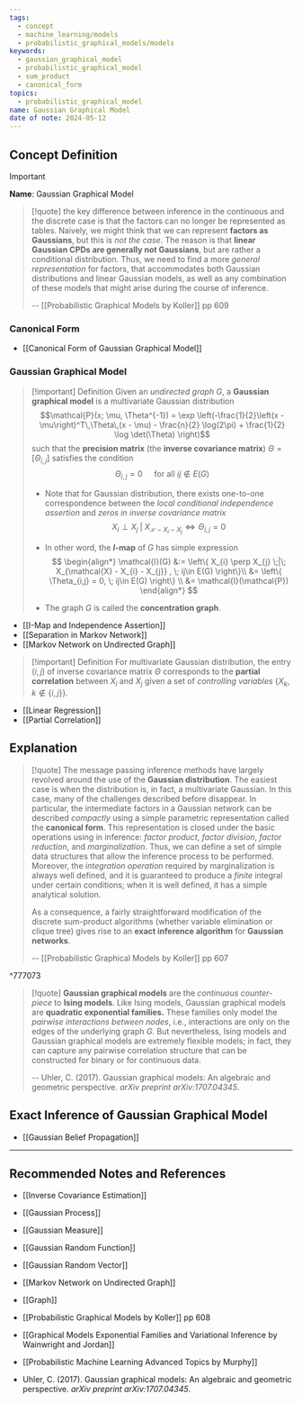 ```yaml
---
tags:
  - concept
  - machine_learning/models
  - probabilistic_graphical_models/models
keywords:
  - gaussian_graphical_model
  - probabilistic_graphical_model
  - sum_product
  - canonical_form
topics:
  - probabilistic_graphical_model
name: Gaussian Graphical Model
date of note: 2024-05-12
---
```


## Concept Definition

>[!important]
>**Name**: Gaussian Graphical Model

>[!quote]
>the key difference between inference in the continuous and the discrete case is that the factors can no longer be represented as tables. Naively, we might think that we can represent **factors as Gaussians**, but this is *not the case*. The reason is that **linear Gaussian CPDs are generally not Gaussians**, but are rather a conditional distribution. Thus, we need to find a more *general representation* for factors, that accommodates both Gaussian distributions and linear Gaussian models, as well as any combination of these models that might arise during the course of inference.
>
>-- [[Probabilistic Graphical Models by Koller]] pp 609

### Canonical Form

- [[Canonical Form of Gaussian Graphical Model]]

### Gaussian Graphical Model

>[!important] Definition
>Given an *undirected graph* $G$, a **Gaussian graphical model** is a multivariate Gaussian distribution $$\mathcal{P}(x; \mu, \Theta^{-1}) = \exp \left(-\frac{1}{2}\left(x - \mu\right)^T\,\Theta\,(x - \mu) - \frac{n}{2} \log(2\pi) + \frac{1}{2} \log \det(\Theta) \right)$$
>such that the **precision matrix** (the **inverse covariance matrix**) $\Theta = [\Theta_{i,j}]$ satisfies the condition
>$$
>\Theta_{i,j} = 0 \quad \text{ for all } ij \not\in E(G)
>$$
>- Note that for Gaussian distribution, there exists one-to-one correspondence between the *local conditional independence assertion* and *zeros in inverse covariance matrix* $$X_{i} \perp X_{j} \;|\; X_{\mathcal{X} - X_{i} - X_{j}} \iff \Theta_{i,j}  = 0$$
>
>- In other word, the **$I$-map** of $G$ has simple expression
>$$
>\begin{align*}
>\mathcal{I}(G) &:= \left\{ X_{i} \perp X_{j} \;|\; X_{\mathcal{X} - X_{i} - X_{j}} , \; ij\in E(G) \right\}\\
>&= \left\{ \Theta_{i,j}  = 0, \; ij\in E(G) \right\} \\
>&= \mathcal{I}(\mathcal{P})
>\end{align*}
>$$
>
>- The graph $G$ is called the **concentration graph**.

- [[I-Map and Independence Assertion]]
- [[Separation in Markov Network]]
- [[Markov Network on Undirected Graph]]


>[!important] Definition
>For multivariate Gaussian distribution, the entry $(i,j)$ of inverse covariance matrix $\Theta$ corresponds to the **partial correlation** between $X_{i}$ and $X_{j}$ given a set of *controlling variables* $\left\{ X_{k}, k \not\in \left\{ i,j \right\} \right\}$.

- [[Linear Regression]]
- [[Partial Correlation]]

## Explanation

>[!quote]
>The message passing inference methods have largely revolved around the use of the **Gaussian distribution**. The easiest case is when the distribution is, in fact, a multivariate Gaussian. In this case, many of the challenges described before disappear. In particular, the intermediate factors in a Gaussian network can be described *compactly* using a simple parametric representation called the **canonical form**. This representation is closed under the basic operations using in inference: *factor product*, *factor division*, *factor reduction*, and *marginalization*. Thus, we can define a set of simple data structures that allow the inference process to be performed. Moreover, the *integration operation* required by marginalization is always well defined, and it is guaranteed to produce a *finite* integral under certain conditions; when it is well defined, it has a simple analytical solution. 
>
>As a consequence, a fairly straightforward modification of the discrete sum-product algorithms (whether variable elimination or clique tree) gives rise to an **exact inference algorithm** for **Gaussian networks**.
>
>-- [[Probabilistic Graphical Models by Koller]] pp 607

^777073

>[!quote]
>**Gaussian graphical models** are the *continuous counter-piece* to **Ising models**. Like Ising models, Gaussian graphical models are **quadratic exponential families.** These families only model the *pairwise interactions between nodes*, i.e., interactions are only on the edges of the underlying graph $G$. But nevertheless, Ising models and Gaussian graphical models are extremely flexible models; in fact, they can capture any pairwise correlation structure that can be constructed for binary or for continuous data.
>
>-- Uhler, C. (2017). Gaussian graphical models: An algebraic and geometric perspective. _arXiv preprint arXiv:1707.04345_.


## Exact Inference of Gaussian Graphical Model

- [[Gaussian Belief Propagation]]





-----------
##  Recommended Notes and References


- [[Inverse Covariance Estimation]]
- [[Gaussian Process]]
- [[Gaussian Measure]]
- [[Gaussian Random Function]]
- [[Gaussian Random Vector]]


- [[Markov Network on Undirected Graph]]
- [[Graph]]

- [[Probabilistic Graphical Models by Koller]] pp 608
- [[Graphical Models Exponential Families and Variational Inference by Wainwright and Jordan]]
- [[Probabilistic Machine Learning Advanced Topics by Murphy]]
- Uhler, C. (2017). Gaussian graphical models: An algebraic and geometric perspective. _arXiv preprint arXiv:1707.04345_.
